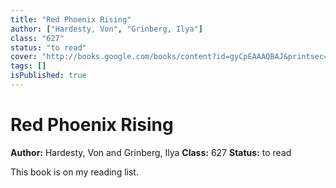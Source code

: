 ```yaml
---
title: "Red Phoenix Rising"
author: ["Hardesty, Von", "Grinberg, Ilya"]
class: "627"
status: "to read"
cover: "http://books.google.com/books/content?id=gyCpEAAAQBAJ&printsec=frontcover&img=1&zoom=1&edge=curl&source=gbs_api"
tags: []
isPublished: true
---
```


# Red Phoenix Rising

**Author:** Hardesty, Von and Grinberg, Ilya
**Class:** 627
**Status:** to read

This book is on my reading list. 